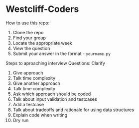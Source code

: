 # Westcliff-Coders

How to use this repo:

1. Clone the repo
2. Find your group
3. Locate the appropriate week
4. View the question
5. Submit your answer in the format - `yourname.py`

Steps to aproaching interview Questions:
Clarify
1. Give approach
2. Talk time complexity
3. Give another approach
4. Talk time complexity
5. Ask which approach should be coded
6. Talk about input validation and testcases
7. Add a testcase
8. Talk about tradeoffs and rationale for using data structures
9. Explain code when writing
10. Dry run